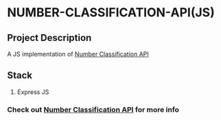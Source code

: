 # NUMBER-CLASSIFICATION-API(JS)

## Project Description

A JS implementation of [Number Classification API]("https://github.com/Magnus984/Number-Classification-API")

## Stack

1. Express JS

### Check out [Number Classification API]("https://github.com/Magnus984/Number-Classification-API") for more info
